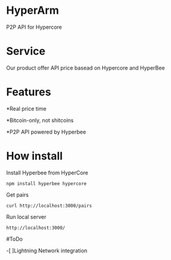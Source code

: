 # HyperArm

 P2P API for Hypercore 
 
# Service
Our product offer API price basead on Hypercore and HyperBee

# Features

*Real price time

*Bitcoin-only, not shitcoins

*P2P API powered by Hyperbee


# How install

Install Hyperbee from HyperCore

```
npm install hyperbee hypercore
```
Get pairs

```
curl http://localhost:3000/pairs
```

Run local server

```
http://localhost:3000/
```

#ToDo

-[ ]Lightning Network integration 
